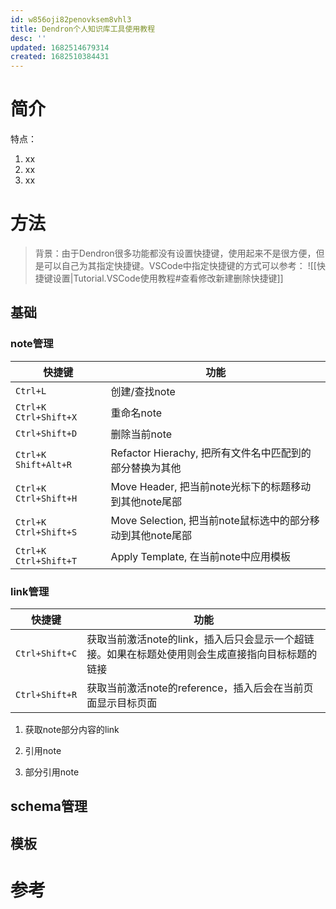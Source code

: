 ```yaml
---
id: w856oji82penovksem8vhl3
title: Dendron个人知识库工具使用教程
desc: ''
updated: 1682514679314
created: 1682510384431
---
```


# 简介


特点：
1. xx
2. xx
3. xx


# 方法

>背景：由于Dendron很多功能都没有设置快捷键，使用起来不是很方便，但是可以自己为其指定快捷键。VSCode中指定快捷键的方式可以参考：
![[快捷键设置|Tutorial.VSCode使用教程#查看修改新建删除快捷键]]

## 基础
### note管理

| 快捷键                | 功能                                                       |
| --------------------- | ---------------------------------------------------------- |
| `Ctrl+L`              | 创建/查找note                                              |
| `Ctrl+K Ctrl+Shift+X` | 重命名note                                                 |
| `Ctrl+Shift+D`        | 删除当前note                                               |
| `Ctrl+K Shift+Alt+R`  | Refactor Hierachy, 把所有文件名中匹配到的部分替换为其他    |
| `Ctrl+K Ctrl+Shift+H` | Move Header, 把当前note光标下的标题移动到其他note尾部      |
| `Ctrl+K Ctrl+Shift+S` | Move Selection, 把当前note鼠标选中的部分移动到其他note尾部 |
| `Ctrl+K Ctrl+Shift+T` | Apply Template, 在当前note中应用模板                       |


### link管理
| 快捷键         | 功能                                                                                             |
| -------------- | ------------------------------------------------------------------------------------------------ |
| `Ctrl+Shift+C` | 获取当前激活note的link，插入后只会显示一个超链接。如果在标题处使用则会生成直接指向目标标题的链接 |
| `Ctrl+Shift+R` | 获取当前激活note的reference，插入后会在当前页面显示目标页面                                      |

1. 获取note部分内容的link

2. 引用note

3. 部分引用note


## schema管理

## 模板

# 参考